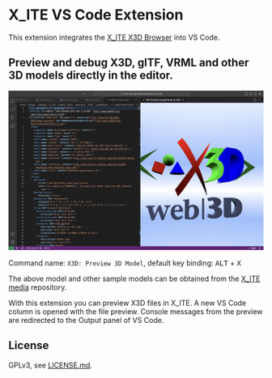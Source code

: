# X_ITE VS Code Extension

This extension integrates the [X_ITE X3D Browser](https://create3000.github.io/x_ite/) into VS Code.

## Preview and debug X3D, glTF, VRML and other 3D models directly in the editor.

![X3D Logo Pieces](images/logo-pieces.png)

Command name: `X3D: Preview 3D Model`, default key binding: <kbd>ALT</kbd> + <kbd>X</kbd>

The above model and other sample models can be obtained from the [X_ITE media](https://github.com/create3000/media/tree/main/docs/examples) repository.

With this extension you can preview X3D files in X_ITE. A new VS Code column is opened with the file preview. Console messages from the preview are redirected to the Output panel of VS Code.

## License

GPLv3, see [LICENSE.md](LICENSE.md).
